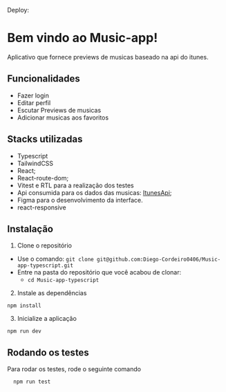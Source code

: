
Deploy:


# Bem vindo ao Music-app!

Aplicativo que fornece previews de musicas baseado na api do itunes.


## Funcionalidades

- Fazer login
- Editar perfil
- Escutar Previews de musicas
- Adicionar musicas aos favoritos


## Stacks utilizadas

- Typescript
- TailwindCSS
- React;
- React-route-dom;
- Vitest e RTL para a realização dos testes
- Api consumida para os dados das musicas: [ItunesApi]([https://developer.apple.com/documentation/applemusicapi//](https://developer.apple.com/library/archive/documentation/AudioVideo/Conceptual/iTuneSearchAPI/index.html#//apple_ref/doc/uid/TP40017632-CH3-SW1));
- Figma para o desenvolvimento da interface.
- react-responsive


## Instalação

1. Clone o repositório

  - Use o comando: `git clone git@github.com:Diego-Cordeiro0406/Music-app-typescript.git`
  - Entre na pasta do repositório que você acabou de clonar:
    - `cd Music-app-typescript`

  2. Instale as dependências

    npm install

  3. Inicialize a aplicação
  
    npm run dev
    
## Rodando os testes

Para rodar os testes, rode o seguinte comando

```bash
  npm run test
```
